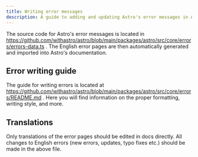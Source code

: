 ```yaml
---
title: Writing error messages
description: A guide to adding and updating Astro's error messages in Astro Docs.
---
```


The source code for Astro's error messages is located in https://github.com/withastro/astro/blob/main/packages/astro/src/core/errors/errors-data.ts . The English error pages are then automatically generated and imported into Astro's documentation. 

## Error writing guide

The guide for writing errors is located at https://github.com/withastro/astro/blob/main/packages/astro/src/core/errors/README.md .
Here you will find information on the proper formatting, writing style, and more.


## Translations

Only translations of the error pages should be edited in docs directly. All changes to English errors (new errors, updates, typo fixes etc.) should be made in the above file.


